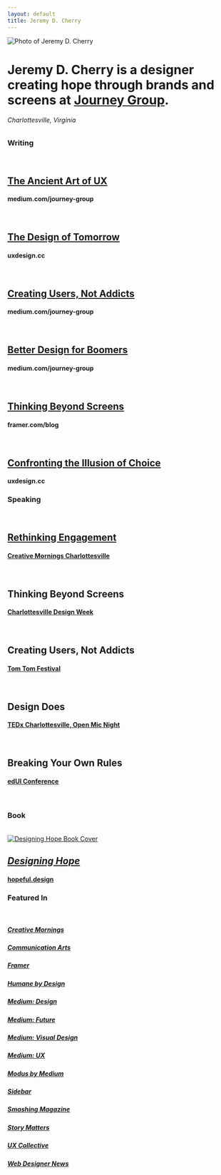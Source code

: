 ```yaml
---
layout: default
title: Jeremy D. Cherry
---
```


<!-- Top -->
<div class="main-wrapper">
<div class="main-inner-top">	
<div class="row">
  <div class="column-third col-third-1">
  	<!-- Bio -->
  	<div class="bio">
  		<img src="/images/jeremy-headshot.png" class="avatar" alt="Photo of Jeremy D. Cherry">
	<h1 class="landing">Jeremy D. Cherry is a designer creating hope through brands and screens at <a href="https://www.journeygroup.com/" class="journey">Journey Group</a>.</h1>
	<h6 class="landing">Charlottesville, Virginia</h6>
	</div>
  </div>
  <!-- Writing -->
  <div class="column-third col-third-2">
  	<h3 class="landing">Writing</h3>
  	<br/>
  	<!-- Essay 1 -->
  	<h2 class="landing"><a href="https://medium.com/journey-group/the-ancient-art-of-ux-38b239280264" class="title">The Ancient Art of UX</a></h2>
	<h4 class="landing">medium.com/journey-group</h4>
	<br/>
	<!-- Essay 2 -->
	<h2 class="landing"><a href="https://uxdesign.cc/the-design-of-tomorrow-how-the-future-of-design-lies-in-your-humanity-810a05995115" class="title">The Design of Tomorrow</a></h2>
	<h4 class="landing">uxdesign.cc</h4>
	<br/>
	<!-- Essay 3 -->
	<h2 class="landing"><a href="https://medium.com/journey-group/creating-users-not-addicts-73e1774297c7" class="title">Creating Users, Not Addicts</a></h2>
	<h4 class="landing">medium.com/journey-group</h4>
	<br/>
	<!-- Essay 4 -->
	<h2 class="landing"><a href="https://medium.com/journey-group/better-design-for-boomers-93abdb5bcb64" class="title">Better Design for Boomers</a></h2>
	<h4 class="landing">medium.com/journey-group</h4>
	<br/>
	<!-- Essay 5 -->
	<h2 class="landing"><a href="https://www.framer.com/blog/posts/thinking-beyond-screens/" class="title">Thinking Beyond Screens</a></h2>
	<h4 class="landing">framer.com/blog</h4>
	<br/>
	<!-- Essay 6 -->
	<h2 class="landing"><a href="https://uxdesign.cc/confronting-the-illusion-of-choice-7e72b26978c8" class="title">Confronting the Illusion of Choice</a></h2>
	<h4 class="landing">uxdesign.cc</h4>
  </div>
  <!-- Events-->
  <div class="column-third col-third-3">
  	<h3 class="landing">Speaking</h3>
  	<br/>
  	<!-- Event 1 -->
  	<h2 class="landing"><a href="https://creativemornings.com/talks/jeremy-cherry/1" class="title">Rethinking Engagement</a></h2>
	<h4 class="landing"><a href="https://creativemornings.com/cities/cvl" class="event">Creative Mornings Charlottesville</a></h4>
	<br/>
	<!-- Event 2 -->
	<h2 class="landing">Thinking Beyond Screens</h2>
	<h4 class="landing"><a href="https://charlottesvilledesignweek.com/" class="event">Charlottesville Design Week</a></h4>
	<br/>
	<!-- Event 3 -->
	<h2 class="landing">Creating Users, Not Addicts</h2>
	<h4 class="landing"><a href="https://www.tomtomfoundation.org/" class="event">Tom Tom Festival</a></h4>
	<br/>
	<!-- Event 4 -->
	<h2 class="landing">Design Does</h2>
	<h4 class="landing"><a href="https://tedxcharlottesville.com/" class="event">TEDx Charlottesville, Open Mic Night</a></h4>
	<br/>
	<!-- Event 5 -->
	<h2 class="landing">Breaking Your Own Rules</h2>
	<h4 class="landing"><a href="https://virginiahumanities.org/" class="event">edUI Conference</a></h4>
  </div>  
</div>

<!-- Bottom -->
<div class="main-wrapper">
<div class="main-inner-bottom">	
<div class="row">
  <div class="column-third col-third-1">
	&nbsp;
  </div>
  <!-- Book -->
  <div class="column-third col-third-2">
  	<h3 class="landing">Book</h3>
  	<br/>
  	<a href="https://hopeful.design/"><img src="/images/book-cover.png" class="book-cover" alt="Designing Hope Book Cover"></a>
  	<h2 class="landing"><a href="https://hopeful.design/" class="title"><em>Designing Hope</em></a></h2>
  	<h4 class="landing"><a href="https://hopeful.design/" class="event">hopeful.design</a></h4>
  </div>
  <!-- Featured -->
  <div class="column-third col-third-3">
  	<h3 class="landing">Featured In</h3>
  	<br/>
  	<h5 class="landing"><a href="https://creativemornings.com/cities/cvl" class="publication">Creative Mornings</a></h5>
	<h5 class="landing"><a href="https://www.commarts.com/" class="publication">Communication Arts</a></h5>
	<h5 class="landing"><a href="https://www.framer.com/blog/" class="publication">Framer</a></h5>
	<h5 class="landing"><a href="https://humanebydesign.com/" class="publication">Humane by Design</a></h5>
	<h5 class="landing"><a href="https://medium.com/topic/design" class="publication">Medium: Design</a></h5>
	<h5 class="landing"><a href="https://medium.com/topic/future" class="publication">Medium: Future</a></h5>
	<h5 class="landing"><a href="https://medium.com/topic/visual-design" class="publication">Medium: Visual Design</a></h5>
	<h5 class="landing"><a href="https://medium.com/topic/ux" class="publication">Medium: UX</a></h5>
	<h5 class="landing"><a href="https://modus.medium.com/" class="publication">Modus by Medium</a></h5>
	<h5 class="landing"><a href="https://sidebar.io/" class="publication">Sidebar</a></h5>
	<h5 class="landing"><a href="https://www.smashingmagazine.com/" class="publication">Smashing Magazine</a></h5>
	<h5 class="landing"><a href="https://storymatters.com/" class="publication">Story Matters</a></h5>
	<h5 class="landing"><a href="https://uxdesign.cc/" class="publication">UX Collective</a></h5>
	<h5 class="landing"><a href="https://www.webdesignernews.com/" class="publication">Web Designer News</a></h5>
  </div>  
</div>